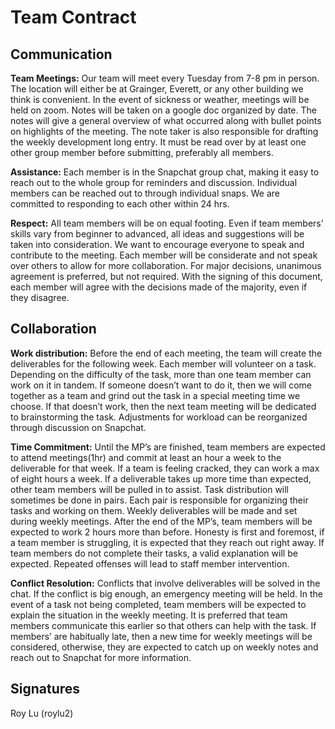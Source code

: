 # Team Contract

## Communication

**Team Meetings:** 
Our team will meet every Tuesday from 7-8 pm in person. The location will either be at Grainger, Everett, or any other building we think is convenient. In the event of sickness or weather, meetings will be held on zoom. Notes will be taken on a google doc organized by date. The notes will give a general overview of what occurred along with bullet points on highlights of the meeting. The note taker is also responsible for drafting the weekly development long entry. It must be read over by at least one other group member before submitting, preferably all members.

**Assistance:** 
Each member is in the Snapchat group chat, making it easy to reach out to the whole group for reminders and discussion. Individual members can be reached out to through individual snaps. We are committed to responding to each other within 24 hrs. 

**Respect:** 
All team members will be on equal footing. Even if team members' skills vary from beginner to advanced, all ideas and suggestions will be taken into consideration. We want to encourage everyone to speak and contribute to the meeting. Each member will be considerate and not speak over others to allow for more collaboration. For major decisions, unanimous agreement is preferred, but not required. With the signing of this document, each member will agree with the decisions made of the majority, even if they disagree.


## Collaboration

**Work distribution:**
Before the end of each meeting, the team will create the deliverables for the following week. Each member will volunteer on a task. Depending on the difficulty of the task, more than one team member can work on it in tandem. If someone doesn’t want to do it, then we will come together as a team and grind out the task in a special meeting time we choose. If that doesn’t work, then the next team meeting will be dedicated to brainstorming the task. Adjustments for workload can be reorganized through discussion on Snapchat.

**Time Commitment:**
Until the MP’s are finished, team members are expected to attend meetings(1hr) and commit at least an hour a week to the deliverable for that week. If a team is feeling cracked, they can work a max of eight hours a week. If a deliverable takes up more time than expected, other team members will be pulled in to assist. Task distribution will sometimes be done in pairs. Each pair is responsible for organizing their tasks and working on them. Weekly deliverables will be made and set during weekly meetings. 
After the end of the MP’s, team members will be expected to work 2 hours more than before.
Honesty is first and foremost, if a team member is struggling, it is expected that they reach out right away. If team members do not complete their tasks, a valid explanation will be expected. Repeated offenses will lead to staff member intervention. 

**Conflict Resolution:**
Conflicts that involve deliverables will be solved in the chat. If the conflict is big enough, an emergency meeting will be held. In the event of a task not being completed, team members will be expected to explain the situation in the weekly meeting. It is preferred that team members communicate this earlier so that others can help with the task. If members’ are habitually late, then a new time for weekly meetings will be considered, otherwise, they are expected to catch up on weekly notes and reach out to Snapchat for more information. 


## Signatures
Roy Lu (roylu2)